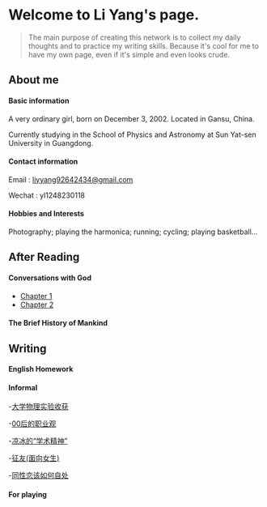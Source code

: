 # Welcome to Li Yang's page.

>The main purpose of creating this network is to collect my daily thoughts and to practice my writing skills. Because it's cool for me to have my own page, even if it's simple and even looks crude.

## About me

#### Basic information

A very ordinary girl, born on December 3, 2002. Located in Gansu, China.

Currently studying in the School of Physics and Astronomy at Sun Yat-sen University in Guangdong. 

#### Contact information

Email  : liyyang92642434@gmail.com

Wechat : yl1248230118

#### Hobbies and Interests

Photography; playing the harmonica; running; cycling; playing basketball...

## After Reading

#### Conversations with God

- [Chapter 1](https://liyang20021203.github.io/Conversations%20with%20God/Chapter_1)
- [Chapter 2](https://liyang20021203.github.io/Conversations%20with%20God/Chapter_2)


#### The Brief History of Mankind

## Writing

#### English Homework

#### Informal

-[大学物理实验收获](https://www.zhihu.com/question/496432266/answer/2274212841)

-[00后的职业观](https://www.zhihu.com/question/449054782/answer/2382035547)

-[凉冰的“学术精神”](https://zhuanlan.zhihu.com/p/388647830)

-[征友(面向女生)](https://www.zhihu.com/question/458030227/answer/2248537830)

-[同性恋该如何自处](https://liyang20021203.github.io/Some_thought)

#### For playing

